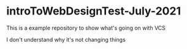 # introToWebDesignTest-July-2021
This is a example repository to show what's going on with VCS

I don't understand why it's not changing things
